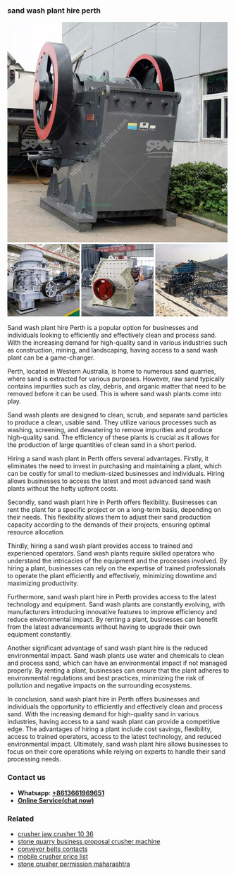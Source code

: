 <h3>sand wash plant hire perth</h3><img src='1708587308.jpg' alt=''><p>Sand wash plant hire Perth is a popular option for businesses and individuals looking to efficiently and effectively clean and process sand. With the increasing demand for high-quality sand in various industries such as construction, mining, and landscaping, having access to a sand wash plant can be a game-changer.</p><p>Perth, located in Western Australia, is home to numerous sand quarries, where sand is extracted for various purposes. However, raw sand typically contains impurities such as clay, debris, and organic matter that need to be removed before it can be used. This is where sand wash plants come into play.</p><p>Sand wash plants are designed to clean, scrub, and separate sand particles to produce a clean, usable sand. They utilize various processes such as washing, screening, and dewatering to remove impurities and produce high-quality sand. The efficiency of these plants is crucial as it allows for the production of large quantities of clean sand in a short period.</p><p>Hiring a sand wash plant in Perth offers several advantages. Firstly, it eliminates the need to invest in purchasing and maintaining a plant, which can be costly for small to medium-sized businesses and individuals. Hiring allows businesses to access the latest and most advanced sand wash plants without the hefty upfront costs.</p><p>Secondly, sand wash plant hire in Perth offers flexibility. Businesses can rent the plant for a specific project or on a long-term basis, depending on their needs. This flexibility allows them to adjust their sand production capacity according to the demands of their projects, ensuring optimal resource allocation.</p><p>Thirdly, hiring a sand wash plant provides access to trained and experienced operators. Sand wash plants require skilled operators who understand the intricacies of the equipment and the processes involved. By hiring a plant, businesses can rely on the expertise of trained professionals to operate the plant efficiently and effectively, minimizing downtime and maximizing productivity.</p><p>Furthermore, sand wash plant hire in Perth provides access to the latest technology and equipment. Sand wash plants are constantly evolving, with manufacturers introducing innovative features to improve efficiency and reduce environmental impact. By renting a plant, businesses can benefit from the latest advancements without having to upgrade their own equipment constantly.</p><p>Another significant advantage of sand wash plant hire is the reduced environmental impact. Sand wash plants use water and chemicals to clean and process sand, which can have an environmental impact if not managed properly. By renting a plant, businesses can ensure that the plant adheres to environmental regulations and best practices, minimizing the risk of pollution and negative impacts on the surrounding ecosystems.</p><p>In conclusion, sand wash plant hire in Perth offers businesses and individuals the opportunity to efficiently and effectively clean and process sand. With the increasing demand for high-quality sand in various industries, having access to a sand wash plant can provide a competitive edge. The advantages of hiring a plant include cost savings, flexibility, access to trained operators, access to the latest technology, and reduced environmental impact. Ultimately, sand wash plant hire allows businesses to focus on their core operations while relying on experts to handle their sand processing needs.</p><h3>Contact us</h3><ul><li><strong>Whatsapp:&nbsp;<a href="https://wa.me/8613661969651">+8613661969651</a></strong></li><li><a href="https://swt.shibang-china.com/?git&amp;zhl&amp;sand wash plant hire perth"><strong>Online Service(chat now)</strong></a></li></ul><h3>Related</h3><ul><li><a href='crusher jaw crusher 10 36.md'>crusher jaw crusher 10 36</a></li><li><a href='stone quarry business proposal crusher machine.md'>stone quarry business proposal crusher machine</a></li><li><a href='conveyor belts contacts.md'>conveyor belts contacts</a></li><li><a href='mobile crusher price list.md'>mobile crusher price list</a></li><li><a href='stone crusher permission maharashtra.md'>stone crusher permission maharashtra</a></li></ul>